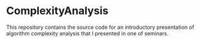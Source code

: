 # ComplexityAnalysis
This repository contains the source code for an introductory presentation of algorithm complexity analysis that I presented in one of seminars.
